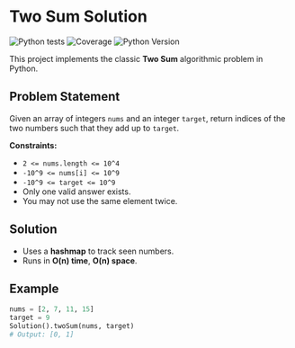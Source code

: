 # Two Sum Solution
![Python tests](https://github.com/eddo426/python-portfolio/actions/workflows/python-tests.yml/badge.svg)
![Coverage](https://img.shields.io/codecov/c/github/eddo426/python-portfolio)
![Python Version](https://img.shields.io/badge/python-3.9%2B-blue)

This project implements the classic **Two Sum** algorithmic problem in Python.

## Problem Statement
Given an array of integers `nums` and an integer `target`, return indices of the two numbers such that they add up to `target`.

**Constraints:**
- `2 <= nums.length <= 10^4`
- `-10^9 <= nums[i] <= 10^9`
- `-10^9 <= target <= 10^9`
- Only one valid answer exists.
- You may not use the same element twice.

## Solution
- Uses a **hashmap** to track seen numbers.
- Runs in **O(n) time**, **O(n) space**.

## Example
```python
nums = [2, 7, 11, 15]
target = 9
Solution().twoSum(nums, target)
# Output: [0, 1]